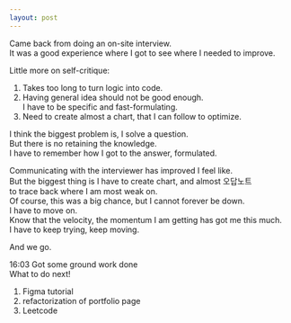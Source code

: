 ```yaml
---
layout: post
---
```

  


Came back from doing an on-site interview.  
It was a good experience where I got to see where I needed to improve.  
  

Little more on self-critique:  
1. Takes too long to turn logic into code.  
2. Having general idea should not be good enough.  
	I have to be specific and fast-formulating.  
3. Need to create almost a chart, that I can follow to optimize.  
  

I think the biggest problem is, I solve a question.  
But there is no retaining the knowledge.  
I have to remember how I got to the answer, formulated.  
  
Communicating with the interviewer has improved I feel like.  
But the biggest thing is I have to create chart, and almost 오답노트  
to trace back where I am most weak on.  
Of course, this was a big chance, but I cannot forever be down.  
I have to move on.  
Know that the velocity, the momentum I am getting has got me this much.  
I have to keep trying, keep moving.  
  
And we go.  
  

16:03 Got some ground work done  
What to do next!  
1. Figma tutorial  
2. refactorization of portfolio page  
3. Leetcode  